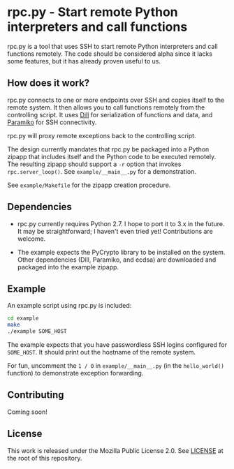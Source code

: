 rpc.py - Start remote Python interpreters and call functions
============================================================

rpc.py is a tool that uses SSH to start remote Python interpreters and
call functions remotely.  The code should be considered alpha since it
lacks some features, but it has already proven useful to us.


How does it work?
-----------------

rpc.py connects to one or more endpoints over SSH and copies itself to
the remote system.  It then allows you to call functions remotely from
the controlling script.  It uses [Dill][1] for serialization of
functions and data, and [Paramiko][2] for SSH connectivity.

rpc.py will proxy remote exceptions back to the controlling script.

The design currently mandates that rpc.py be packaged into a Python
zipapp that includes itself and the Python code to be executed
remotely.  The resulting zipapp should support a `-r` option that
invokes `rpc.server_loop()`.  See `example/__main__.py` for a
demonstration.

See `example/Makefile` for the zipapp creation procedure.

[1]: https://github.com/uqfoundation/dill  "Dill Repository"
[2]: http://www.paramiko.org/              "Paramiko"


Dependencies
------------

- rpc.py currently requires Python 2.7.  I hope to port it to 3.x in
  the future.  It may be straightforward; I haven't even tried yet!
  Contributions are welcome.

- The example expects the PyCrypto library to be installed on the
  system.  Other dependencies (Dill, Paramiko, and ecdsa) are
  downloaded and packaged into the example zipapp.


Example
-------

An example script using rpc.py is included:

```sh
cd example
make
./example SOME_HOST
```

The example expects that you have passwordless SSH logins configured
for `SOME_HOST`.  It should print out the hostname of the remote system.

For fun, uncomment the `1 / 0` in `example/__main__.py` (in the
`hello_world()` function) to demonstrate exception forwarding.


Contributing
------------

Coming soon!


License
-------

This work is released under the Mozilla Public License 2.0.  See
[LICENSE](LICENSE) at the root of this repository.
